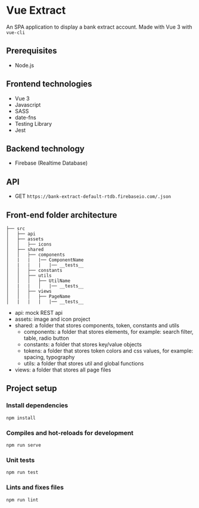 # Vue Extract
An SPA application to display a bank extract account. Made with Vue 3 with `vue-cli`

## Prerequisites
- Node.js 

## Frontend technologies
- Vue 3 
- Javascript 
- SASS
- date-fns
- Testing Library 
- Jest

## Backend technology 
- Firebase (Realtime Database) 

## API 
- GET `https://bank-extract-default-rtdb.firebaseio.com/.json`

## Front-end folder architecture 
```code 
├── src
│   ├── api
│   ├── assets
│   │   ├── icons
│   ├── shared
│   │   ├── components
│   |   |   |── ComponentName
│   |   |   |   |── __tests__
│   │   ├── constants
│   │   ├── utils
│   │   │   ├── UtilName
│   |   |   │   |── __tests__
│   │   ├── views
│   │   │   ├── PageName
│   |   |   |   |── __tests__
```

- api: mock REST api
- assets: image and icon project
- shared: a folder that stores components, token, constants and utils
    - components: a folder that stores elements, for example: search filter, table, radio button
    - constants: a folder that stores key/value objects
    - tokens: a folder that stores token colors and css values, for example: spacing, typography
    - utils: a folder that stores util and global functions
- views: a folder that stores all page files

## Project setup

### Install dependencies
```
npm install
```

### Compiles and hot-reloads for development
```
npm run serve
```

### Unit tests
```
npm run test
```

### Lints and fixes files
```
npm run lint
```
